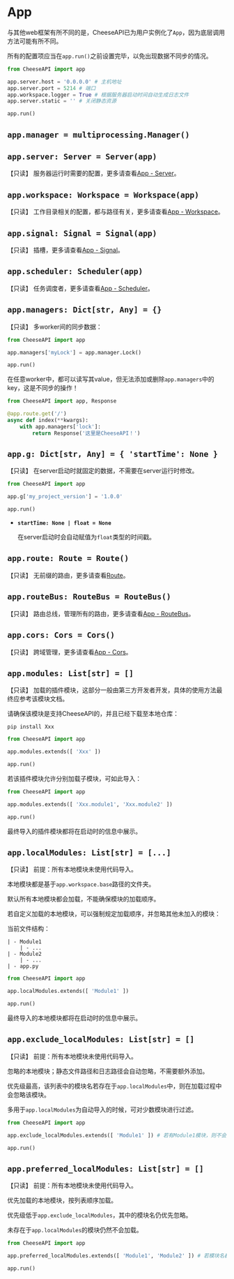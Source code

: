 # **App**

与其他web框架有所不同的是，CheeseAPI已为用户实例化了`App`，因为底层调用方法可能有所不同。

所有的配置项应当在`app.run()`之前设置完毕，以免出现数据不同步的情况。

```python
from CheeseAPI import app

app.server.host = '0.0.0.0' # 主机地址
app.server.port = 5214 # 端口
app.workspace.logger = True # 根据服务器启动时间自动生成日志文件
app.server.static = '' # 关闭静态资源

app.run()
```

## **`app.manager = multiprocessing.Manager()`**

## **`app.server: Server = Server(app)`**

【只读】 服务器运行时需要的配置，更多请查看[App - Server](./App/Server.md)。

## **`app.workspace: Workspace = Workspace(app)`**

【只读】 工作目录相关的配置，都与路径有关，更多请查看[App - Workspace](./App/Workspace.md)。

## **`app.signal: Signal = Signal(app)`**

【只读】 插槽，更多请查看[App - Signal](./App/Signal.md)。

## **`app.scheduler: Scheduler(app)`**

【只读】 任务调度者，更多请查看[App - Scheduler](./App/Scheduler.md)。

## **`app.managers: Dict[str, Any] = {}`**

【只读】 多worker间的同步数据：

```python
from CheeseAPI import app

app.managers['myLock'] = app.manager.Lock()

app.run()
```

在任意worker中，都可以读写其value，但无法添加或删除`app.managers`中的key，这是不同步的操作！

```python
from CheeseAPI import app, Response

@app.route.get('/')
async def index(**kwargs):
    with app.managers['lock']:
        return Response('这里是CheeseAPI！')
```

## **`app.g: Dict[str, Any] = { 'startTime': None }`**

【只读】 在server启动时就固定的数据，不需要在server运行时修改。

```python
from CheeseAPI import app

app.g['my_project_version'] = '1.0.0'

app.run()
```

- **`startTime: None | float = None`**

    在server启动时会自动赋值为`float`类型的时间戳。

## **`app.route: Route = Route()`**

【只读】 无前缀的路由，更多请查看[Route](./Route.md)。

## **`app.routeBus: RouteBus = RouteBus()`**

【只读】 路由总线，管理所有的路由，更多请查看[App - RouteBus](./App/RouteBus.md)。

## **`app.cors: Cors = Cors()`**

【只读】 跨域管理，更多请查看[App - Cors](./App/Cors.md)。

## **`app.modules: List[str] = []`**

【只读】 加载的插件模块，这部分一般由第三方开发者开发，具体的使用方法最终应参考该模块文档。

请确保该模块是支持CheeseAPI的，并且已经下载至本地仓库：

```
pip install Xxx
```

```python
from CheeseAPI import app

app.modules.extends([ 'Xxx' ])

app.run()
```

若该插件模块允许分别加载子模块，可如此导入：

```python
from CheeseAPI import app

app.modules.extends([ 'Xxx.module1', 'Xxx.module2' ])

app.run()
```

最终导入的插件模块都将在启动时的信息中展示。

## **`app.localModules: List[str] = [...]`**

【只读】 前提：所有本地模块未使用代码导入。

本地模块都是基于`app.workspace.base`路径的文件夹。

默认所有本地模块都会加载，不能确保模块的加载顺序。

若自定义加载的本地模块，可以强制规定加载顺序，并忽略其他未加入的模块：

当前文件结构：

```
| - Module1
    | - ...
| - Module2
    | - ...
| - app.py
```

```python
from CheeseAPI import app

app.localModules.extends([ 'Module1' ])

app.run()
```

最终导入的本地模块都将在启动时的信息中展示。

## **`app.exclude_localModules: List[str] = []`**

【只读】 前提：所有本地模块未使用代码导入。

忽略的本地模块；静态文件路径和日志路径会自动忽略，不需要额外添加。

优先级最高，该列表中的模块名若存在于`app.localModules`中，则在加载过程中会忽略该模块。

多用于`app.localModules`为自动导入的时候，可对少数模块进行过滤。

```python
from CheeseAPI import app

app.exclude_localModules.extends([ 'Module1' ]) # 若有Module1模块，则不会加载它

app.run()
```

## **`app.preferred_localModules: List[str] = []`**

【只读】 前提：所有本地模块未使用代码导入。

优先加载的本地模块，按列表顺序加载。

优先级低于`app.exclude_localModules`，其中的模块名仍优先忽略。

未存在于`app.localModules`的模块仍然不会加载。

```python
from CheeseAPI import app

app.preferred_localModules.extends([ 'Module1', 'Module2' ]) # 若模块名都存在，则先加载Module1，再加载Module2

app.run()
```
